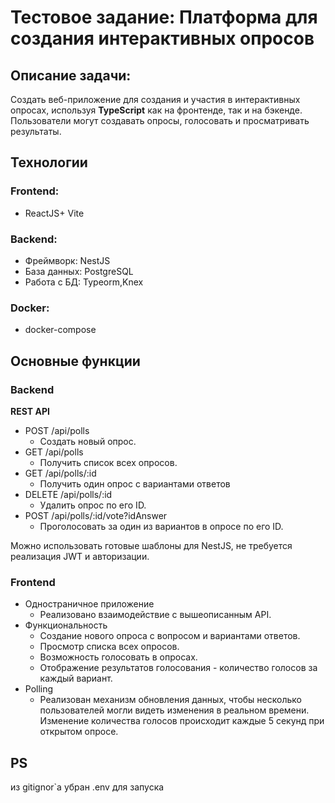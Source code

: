 # Тестовое задание: Платформа для создания интерактивных опросов

## Описание задачи:

Создать веб\-приложение для создания и участия в интерактивных опросах, используя **TypeScript** как на фронтенде, так и на бэкенде. Пользователи могут создавать опросы, голосовать и просматривать результаты.

## Технологии

### Frontend:

* ReactJS+ Vite

### Backend:

* Фреймворк: NestJS  
* База данных: PostgreSQL
* Работа с БД: Typeorm,Knex

### Docker:

* docker-compose


## Основные функции

### Backend

**REST API**

* POST /api/polls  
  * Создать новый опрос.  
* GET /api/polls  
  * Получить список всех опросов.  
* GET /api/polls/:id
  * Получить один опрос с вариантами ответов
* DELETE /api/polls/:id  
  * Удалить опрос по его ID.  
* POST /api/polls/:id/vote?idAnswer  
  * Проголосовать за один из вариантов в опросе по его ID.

Можно использовать готовые шаблоны для NestJS, не требуется реализация JWT и авторизации.

### Frontend

* Одностраничное приложение  
  * Реализовано взаимодействие с вышеописанным API.  
* Функциональность  
  * Создание нового опроса с вопросом и вариантами ответов.  
  * Просмотр списка всех опросов.  
  * Возможность голосовать в опросах.  
  * Отображение результатов голосования \- количество голосов за каждый вариант.  
* Polling  
  * Реализован механизм обновления данных, чтобы несколько пользователей могли видеть изменения в реальном времени.
  Изменение количества голосов происходит каждые 5 секунд при открытом опросе. 
     

## PS

из gitignor`a убран .env для запуска